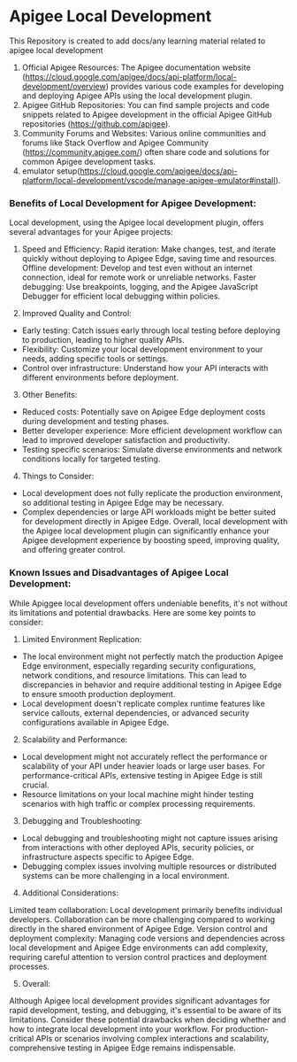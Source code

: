 # Apigee Local Development
This Repository is created to add docs/any learning material related to apigee local development
1. Official Apigee Resources: The Apigee documentation website (https://cloud.google.com/apigee/docs/api-platform/local-development/overview) provides various code examples for developing and deploying Apigee APIs using the local development plugin.
2. Apigee GitHub Repositories: You can find sample projects and code snippets related to Apigee development in the official Apigee GitHub repositories (https://github.com/apigee).
3. Community Forums and Websites: Various online communities and forums like Stack Overflow and Apigee Community (https://community.apigee.com/) often share code and solutions for common Apigee development tasks.
4. emulator setup(https://cloud.google.com/apigee/docs/api-platform/local-development/vscode/manage-apigee-emulator#install).



### Benefits of Local Development for Apigee Development:
Local development, using the Apigee local development plugin, offers several advantages for your Apigee projects:

1. Speed and Efficiency:
Rapid iteration: Make changes, test, and iterate quickly without deploying to Apigee Edge, saving time and resources.
Offline development: Develop and test even without an internet connection, ideal for remote work or unreliable networks.
Faster debugging: Use breakpoints, logging, and the Apigee JavaScript Debugger for efficient local debugging within policies.

2. Improved Quality and Control:
- Early testing: Catch issues early through local testing before deploying to production, leading to higher quality APIs.
- Flexibility: Customize your local development environment to your needs, adding specific tools or settings.
- Control over infrastructure: Understand how your API interacts with different environments before deployment.

3. Other Benefits:
- Reduced costs: Potentially save on Apigee Edge deployment costs during development and testing phases.
- Better developer experience: More efficient development workflow can lead to improved developer satisfaction and productivity.
- Testing specific scenarios: Simulate diverse environments and network conditions locally for targeted testing.

4. Things to Consider:
- Local development does not fully replicate the production environment, so additional testing in Apigee Edge may be necessary.
- Complex dependencies or large API workloads might be better suited for development directly in Apigee Edge.
Overall, local development with the Apigee local development plugin can significantly enhance your Apigee development experience by boosting speed, improving quality, and offering greater control.


### Known Issues and Disadvantages of Apigee Local Development:

While Apiggee local development offers undeniable benefits, it's not without its limitations and potential drawbacks. Here are some key points to consider:

1. Limited Environment Replication:

* The local environment might not perfectly match the production Apigee Edge environment, especially regarding security configurations, network conditions, and resource limitations. This can lead to discrepancies in behavior and require additional testing in Apigee Edge to ensure smooth production deployment.
* Local development doesn't replicate complex runtime features like service callouts, external dependencies, or advanced security configurations available in Apigee Edge.

2. Scalability and Performance:

* Local development might not accurately reflect the performance or scalability of your API under heavier loads or large user bases. For performance-critical APIs, extensive testing in Apigee Edge is still crucial.
* Resource limitations on your local machine might hinder testing scenarios with high traffic or complex processing requirements.

3. Debugging and Troubleshooting:

* Local debugging and troubleshooting might not capture issues arising from interactions with other deployed APIs, security policies, or infrastructure aspects specific to Apigee Edge.
* Debugging complex issues involving multiple resources or distributed systems can be more challenging in a local environment.

4. Additional Considerations:

Limited team collaboration: Local development primarily benefits individual developers. Collaboration can be more challenging compared to working directly in the shared environment of Apigee Edge.
Version control and deployment complexity: Managing code versions and dependencies across local development and Apigee Edge environments can add complexity, requiring careful attention to version control practices and deployment processes.

5. Overall:

Although Apigee local development provides significant advantages for rapid development, testing, and debugging, it's essential to be aware of its limitations. Consider these potential drawbacks when deciding whether and how to integrate local development into your workflow. For production-critical APIs or scenarios involving complex interactions and scalability, comprehensive testing in Apigee Edge remains indispensable.
